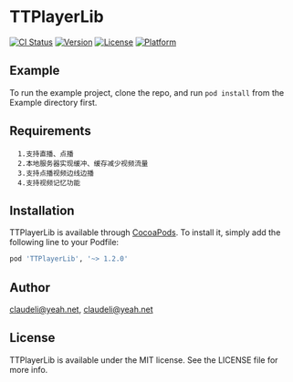 # TTPlayerLib

[![CI Status](https://img.shields.io/travis/claudeli@yeah.net/TTPlayerLib.svg?style=flat)](https://travis-ci.org/claudeli@yeah.net/TTPlayerLib)
[![Version](https://img.shields.io/cocoapods/v/TTPlayerLib.svg?style=flat)](https://cocoapods.org/pods/TTPlayerLib)
[![License](https://img.shields.io/cocoapods/l/TTPlayerLib.svg?style=flat)](https://cocoapods.org/pods/TTPlayerLib)
[![Platform](https://img.shields.io/cocoapods/p/TTPlayerLib.svg?style=flat)](https://cocoapods.org/pods/TTPlayerLib)

## Example

To run the example project, clone the repo, and run `pod install` from the Example directory first.

## Requirements

``` 基于ijkplayer
  1.支持直播、点播
  2.本地服务器实现缓冲、缓存减少视频流量
  3.支持点播视频边线边播
  4.支持视频记忆功能
```

## Installation

TTPlayerLib is available through [CocoaPods](https://cocoapods.org). To install
it, simply add the following line to your Podfile:

```ruby
pod 'TTPlayerLib', '~> 1.2.0'
```

## Author

claudeli@yeah.net, claudeli@yeah.net

## License

TTPlayerLib is available under the MIT license. See the LICENSE file for more info.
